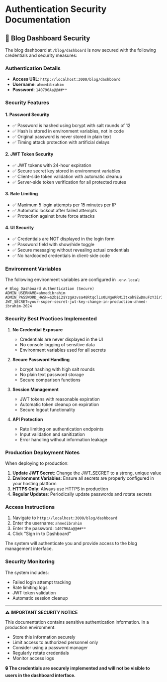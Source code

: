 # Authentication Security Documentation

## 🔐 Blog Dashboard Security

The blog dashboard at `/blog/dashboard` is now secured with the following credentials and security measures:

### Authentication Details
- **Access URL**: `http://localhost:3000/blog/dashboard`
- **Username**: `ahmedibrahim`
- **Password**: `140796Aa@@##**`

### Security Features

#### 1. **Password Security**
- ✅ Password is hashed using bcrypt with salt rounds of 12
- ✅ Hash is stored in environment variables, not in code
- ✅ Original password is never stored in plain text
- ✅ Timing attack protection with artificial delays

#### 2. **JWT Token Security**
- ✅ JWT tokens with 24-hour expiration
- ✅ Secure secret key stored in environment variables
- ✅ Client-side token validation with automatic cleanup
- ✅ Server-side token verification for all protected routes

#### 3. **Rate Limiting**
- ✅ Maximum 5 login attempts per 15 minutes per IP
- ✅ Automatic lockout after failed attempts
- ✅ Protection against brute force attacks

#### 4. **UI Security**
- ✅ Credentials are NOT displayed in the login form
- ✅ Password field with show/hide toggle
- ✅ Secure messaging without revealing actual credentials
- ✅ No hardcoded credentials in client-side code

### Environment Variables

The following environment variables are configured in `.env.local`:

```env
# Blog Dashboard Authentication (Secure)
ADMIN_USERNAME=ahmedibrahim
ADMIN_PASSWORD_HASH=$2b$12$YzgAzvsa48RtqclLs0LNgeRRMiItxoh9ZwDmuFzY3irIwqQ88pdFG
JWT_SECRET=your-super-secret-jwt-key-change-in-production-ahmed-ibrahim-2024
```

### Security Best Practices Implemented

1. **No Credential Exposure**
   - Credentials are never displayed in the UI
   - No console logging of sensitive data
   - Environment variables used for all secrets

2. **Secure Password Handling**
   - bcrypt hashing with high salt rounds
   - No plain text password storage
   - Secure comparison functions

3. **Session Management**
   - JWT tokens with reasonable expiration
   - Automatic token cleanup on expiration
   - Secure logout functionality

4. **API Protection**
   - Rate limiting on authentication endpoints
   - Input validation and sanitization
   - Error handling without information leakage

### Production Deployment Notes

When deploying to production:

1. **Update JWT Secret**: Change the JWT_SECRET to a strong, unique value
2. **Environment Variables**: Ensure all secrets are properly configured in your hosting platform
3. **HTTPS Only**: Always use HTTPS in production
4. **Regular Updates**: Periodically update passwords and rotate secrets

### Access Instructions

1. Navigate to `http://localhost:3000/blog/dashboard`
2. Enter the username: `ahmedibrahim`
3. Enter the password: `140796Aa@@##**`
4. Click "Sign in to Dashboard"

The system will authenticate you and provide access to the blog management interface.

### Security Monitoring

The system includes:
- Failed login attempt tracking
- Rate limiting logs
- JWT token validation
- Automatic session cleanup

---

**⚠️ IMPORTANT SECURITY NOTICE**

This documentation contains sensitive authentication information. In a production environment:
- Store this information securely
- Limit access to authorized personnel only
- Consider using a password manager
- Regularly rotate credentials
- Monitor access logs

**🔒 The credentials are securely implemented and will not be visible to users in the dashboard interface.**